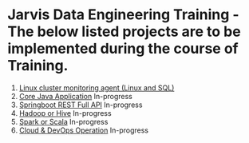 # Jarvis Data Engineering Training - The below listed projects are to be implemented during the course of Training.
1. [Linux cluster monitoring agent (Linux and SQL)](./linux_sql)
2. [Core Java Application](./core_java) In-progress
3. [Springboot REST Full API](./springboot) In-progress
4. [Hadoop or Hive](./hadoop) In-progress
5. [Spark or Scala](./spark) In-progress
6. [Cloud & DevOps Operation](./cloud_devops) In-progress
